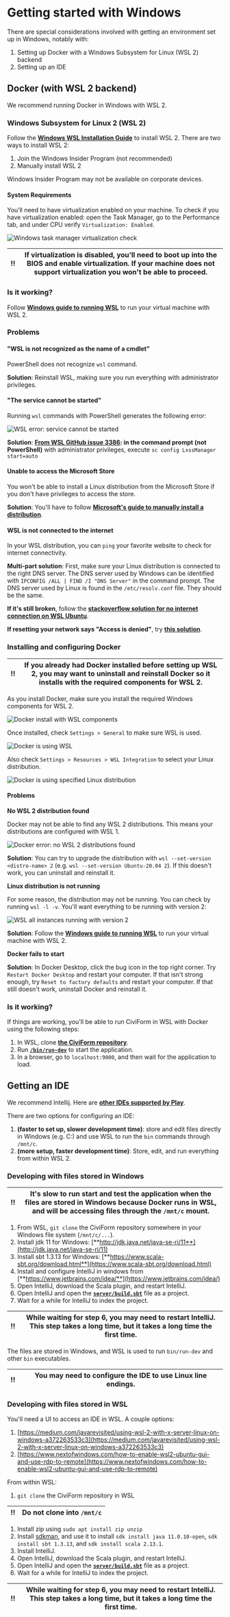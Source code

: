 # Getting started with Windows

There are special considerations involved with getting an environment set up in Windows, notably with:

1. Setting up Docker with a Windows Subsystem for Linux (WSL 2) backend
2. Setting up an IDE

## Docker (with WSL 2 backend)

We recommend running Docker in Windows with WSL 2.

### Windows Subsystem for Linux 2 (WSL 2)

Follow the [**Windows WSL Installation Guide**](https://docs.microsoft.com/en-us/windows/wsl/install-win10) to install WSL 2. There are two ways to install WSL 2:

1. Join the Windows Insider Program (not recommended)
2. Manually install WSL 2

Windows Insider Program may not be available on corporate devices.

#### System Requirements

You’ll need to have virtualization enabled on your machine. To check if you have virtualization enabled: open the Task Manager, go to the Performance tab, and under CPU verify `Virtualization: Enabled`.

![Windows task manager virtualization check](https://drive.google.com/uc?id=1jknfSqD\_qUEU8ulsFko52PG31eYs6QSm)

| :bangbang: | If virtualization is disabled, you’ll need to boot up into the BIOS and enable virtualization. If your machine does not support virtualization you won't be able to proceed. |
| :--------: | ---------------------------------------------------------------------------------------------------------------------------------------------------------------------------- |

### Is it working?

Follow [**Windows guide to running WSL**](https://docs.microsoft.com/en-us/windows/wsl/wsl-config#ways-to-run-wsl) to run your virtual machine with WSL 2.

### Problems

#### "WSL is not recognized as the name of a cmdlet"

PowerShell does not recognize `wsl` command.

**Solution**: Reinstall WSL, making sure you run everything with administrator privileges.

#### "The service cannot be started"

Running `wsl` commands with PowerShell generates the following error:

![WSL error: service cannot be started](https://drive.google.com/uc?id=1pwt7Lp-\_sjS99lCv08EriPjM01K5hYtN)

**Solution**: [**From WSL GitHub issue 3386**](https://github.com/Microsoft/WSL/issues/3386)**: in the command prompt (not PowerShell)** with administrator privileges, execute `sc config LxssManager start=auto`

#### Unable to access the Microsoft Store

You won't be able to install a Linux distribution from the Microsoft Store if you don't have privileges to access the store.

**Solution**: You'll have to follow [**Microsoft's guide to manually install a distribution**](https://docs.microsoft.com/en-us/windows/wsl/install-manual#downloading-distributions).

#### WSL is not connected to the internet

In your WSL distribution, you can `ping` your favorite website to check for internet connectivity.

**Multi-part solution**: First, make sure your Linux distribution is connected to the right DNS server. The DNS server used by Windows can be identified with `IPCONFIG /ALL | FIND /I "DNS Server"` in the command prompt. The DNS server used by Linux is found in the `/etc/resolv.conf` file. They should be the same.

**If it's still broken**, follow the [**stackoverflow solution for no internet connection on WSL Ubuntu**](https://stackoverflow.com/questions/62314789/no-internet-connection-on-wsl-ubuntu-windows-subsystem-for-linux).

**If resetting your network says "Access is denied"**, try [**this solution**](https://davidvielmetter.com/tricks/netsh-int-ip-reset-says-access-denied/).

### Installing and configuring Docker

| :bangbang: | If you already had Docker installed before setting up WSL 2, you may want to uninstall and reinstall Docker so it installs with the required components for WSL 2. |
| :--------: | ------------------------------------------------------------------------------------------------------------------------------------------------------------------ |

As you install Docker, make sure you install the required Windows components for WSL 2.

![Docker install with WSL components](https://drive.google.com/uc?id=1dT9X\_myIs5oDWdgJxMtSJy7vft94qRWh)

Once installed, check `Settings > General` to make sure WSL is used.

![Docker is using WSL](https://drive.google.com/uc?id=1KsFOCAgWTQ7evWJSD324Z1Biwjc47fvi)

Also check `Settings > Resources > WSL Integration` to select your Linux distribution.

![Docker is using specified Linux distribution](https://drive.google.com/uc?id=1qyuU2k\_fCiwCWglWms\_kv3EHnhbF2XJ0)

#### Problems

**No WSL 2 distribution found**

Docker may not be able to find any WSL 2 distributions. This means your distributions are configured with WSL 1.

![Docker error: no WSL 2 distributions found](https://drive.google.com/uc?id=1R7JMIZZuL4qZZ5Q4iALhJ7IWRa6dBTTx)

**Solution**: You can try to upgrade the distribution with `wsl --set-version <distro-name> 2` (e.g. `wsl --set-version Ubuntu-20.04 2`). If this doesn't work, you can uninstall and reinstall it.

**Linux distribution is not running**

For some reason, the distribution may not be running. You can check by running `wsl -l -v`. You'll want everything to be running with version 2:

![WSL all instances running with version 2](https://drive.google.com/uc?id=1JXndL2-z2Gqvhs5P-JClaIjlTxIAXVty)

**Solution**: Follow the [**Windows guide to running WSL**](https://docs.microsoft.com/en-us/windows/wsl/wsl-config#ways-to-run-wsl) to run your virtual machine with WSL 2.

**Docker fails to start**

**Solution**: In Docker Desktop, click the bug icon in the top right corner. Try `Restart Docker Desktop` and restart your computer. If that isn't strong enough, try `Reset to factory defaults` and restart your computer. If that still doesn't work, uninstall Docker and reinstall it.

### Is it working?

If things are working, you'll be able to run CiviForm in WSL with Docker using the following steps:

1. In WSL, clone [**the CiviForm repository**](https://github.com/seattle-uat/civiform).
2. Run [**`/bin/run-dev`**](https://github.com/seattle-uat/civiform/blob/main/bin/run-dev) to start the application.
3. In a browser, go to `localhost:9000`, and then wait for the application to load.

## Getting an IDE

We recommend Intellij. Here are [**other IDEs supported by Play**](https://www.playframework.com/documentation/2.8.x/IDE).

There are two options for configuring an IDE:

1. **(faster to set up, slower development time)**: store and edit files directly in Windows (e.g. C:) and use WSL to run the `bin` commands through `/mnt/c`.
2. **(more setup, faster development time)**: Store, edit, and run everything from within WSL 2.

### Developing with files stored in Windows

| :bangbang: | It's slow to run start and test the application when the files are stored in Windows because Docker runs in WSL, and will be accessing files through the `/mnt/c` mount. |
| :--------: | ------------------------------------------------------------------------------------------------------------------------------------------------------------------------ |

1. From WSL, `git clone` the CiviForm repository somewhere in your Windows file system (`/mnt/c/...`).
2. Install jdk 11 for Windows: [**http://jdk.java.net/java-se-ri/11**](http://jdk.java.net/java-se-ri/11)
3. Install sbt 1.3.13 for Windows: [**https://www.scala-sbt.org/download.html**](https://www.scala-sbt.org/download.html)
4. Install and configure IntelliJ in windows from [**https://www.jetbrains.com/idea/**](https://www.jetbrains.com/idea/)
5. Open IntelliJ, download the Scala plugin, and restart IntelliJ.
6. Open IntelliJ and open the [**`server/build.sbt`**](https://github.com/seattle-uat/civiform/blob/main/server/build.sbt) file as a project.
7. Wait for a while for IntelliJ to index the project.

| :bangbang: | While waiting for step 6, you may need to restart IntelliJ. This step takes a long time, but it takes a long time the first time. |
| :--------: | --------------------------------------------------------------------------------------------------------------------------------- |

The files are stored in Windows, and WSL is used to run `bin/run-dev` and other `bin` executables.

| :bangbang: | You may need to configure the IDE to use Linux line endings. |
| :--------: | ------------------------------------------------------------ |

### Developing with files stored in WSL

You'll need a UI to access an IDE in WSL. A couple options:

1. [https://medium.com/javarevisited/using-wsl-2-with-x-server-linux-on-windows-a372263533c3](https://medium.com/javarevisited/using-wsl-2-with-x-server-linux-on-windows-a372263533c3)
2. [https://www.nextofwindows.com/how-to-enable-wsl2-ubuntu-gui-and-use-rdp-to-remote](https://www.nextofwindows.com/how-to-enable-wsl2-ubuntu-gui-and-use-rdp-to-remote)

From within WSL:

1. `git clone` the CiviForm repository in WSL

| :bangbang: | Do not clone into `/mnt/c` |
| :--------: | -------------------------- |

1. Install zip using `sudo apt install zip unzip`
2. Install [sdkman](https://sdkman.io/install), and use it to install `sdk install java 11.0.10-open`, `sdk install sbt 1.3.13`, and `sdk install scala 2.13.1`.
3. Install IntelliJ.
4. Open IntelliJ, download the Scala plugin, and restart IntelliJ.
5. Open IntelliJ and open the [**`server/build.sbt`**](https://github.com/seattle-uat/civiform/blob/main/server/build.sbt) file as a project.
6. Wait for a while for IntelliJ to index the project.

| :bangbang: | While waiting for step 6, you may need to restart IntelliJ. This step takes a long time, but it takes a long time the first time. |
| :--------: | --------------------------------------------------------------------------------------------------------------------------------- |
